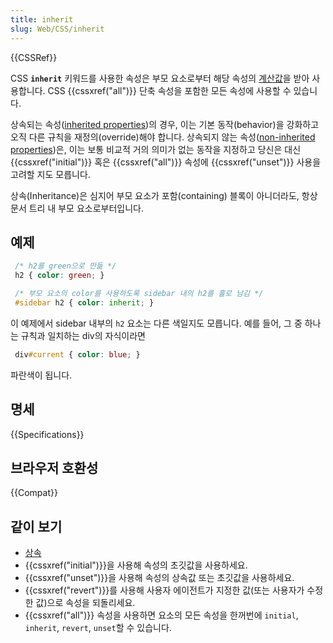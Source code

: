 ```yaml
---
title: inherit
slug: Web/CSS/inherit
---
```


{{CSSRef}}

CSS **`inherit`** 키워드를 사용한 속성은 부모 요소로부터 해당 속성의 [계산값](/ko/docs/Web/CSS/computed_value)을 받아 사용합니다. CSS {{cssxref("all")}} 단축 속성을 포함한 모든 속성에 사용할 수 있습니다.

상속되는 속성([inherited properties](/en/CSS/inheritance))의 경우, 이는 기본 동작(behavior)을 강화하고 오직 다른 규칙을 재정의(override)해야 합니다. 상속되지 않는 속성([non-inherited properties](/en/CSS/inheritance))은, 이는 보통 비교적 거의 의미가 없는 동작을 지정하고 당신은 대신 {{cssxref("initial")}} 혹은 {{cssxref("all")}} 속성에 {{cssxref("unset")}} 사용을 고려할 지도 모릅니다.

상속(Inheritance)은 심지어 부모 요소가 포함(containing) 블록이 아니더라도, 항상 문서 트리 내 부모 요소로부터입니다.

## 예제

```css
 /* h2를 green으로 만듦 */
 h2 { color: green; }

 /* 부모 요소의 color를 사용하도록 sidebar 내의 h2를 홀로 남김 */
 #sidebar h2 { color: inherit; }
```

이 예제에서 sidebar 내부의 `h2` 요소는 다른 색일지도 모릅니다. 예를 들어, 그 중 하나는 규칙과 일치하는 div의 자식이라면

```css
 div#current { color: blue; }
```

파란색이 됩니다.

## 명세

{{Specifications}}

## 브라우저 호환성

{{Compat}}

## 같이 보기

- [상속](/ko/docs/Web/CSS/inheritance)
- {{cssxref("initial")}}을 사용해 속성의 초깃값을 사용하세요.
- {{cssxref("unset")}}을 사용해 속성의 상속값 또는 초깃값을 사용하세요.
- {{cssxref("revert")}}를 사용해 사용자 에이전트가 지정한 값(또는 사용자가 수정한 값)으로 속성을 되돌리세요.
- {{cssxref("all")}} 속성을 사용하면 요소의 모든 속성을 한꺼번에 `initial`, `inherit`, `revert`, `unset`할 수 있습니다.
